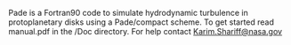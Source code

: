 Pade is a Fortran90 code to simulate hydrodynamic turbulence in protoplanetary disks using a Pade/compact scheme.
To get started read manual.pdf in the /Doc directory.
For help contact Karim.Shariff@nasa.gov
